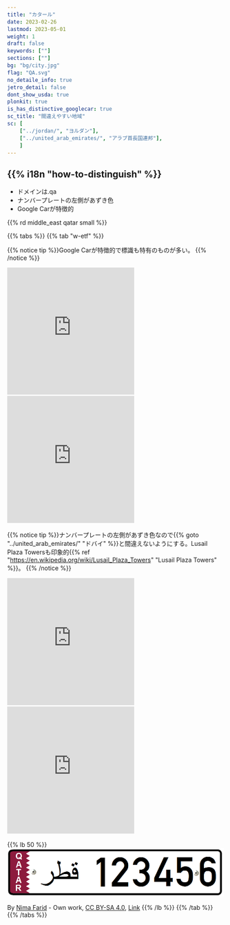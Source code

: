 ```yaml
---
title: "カタール"
date: 2023-02-26
lastmod: 2023-05-01
weight: 1
draft: false
keywords: [""]
sections: [""]
bg: "bg/city.jpg"
flag: "QA.svg"
no_detaile_info: true
jetro_detail: false
dont_show_usda: true
plonkit: true
is_has_distinctive_googlecar: true
sc_title: "間違えやすい地域"
sc: [
    ["../jordan/", "ヨルダン"],
    ["../united_arab_emirates/", "アラブ首長国連邦"],
    ]
---
```


<div class="main-desciption country-description">
    <h2 class="section-title">{{% i18n "how-to-distinguish" %}}</h2>
    <ul class="rule-list">
        <li>ドメインは<span class="quiz">.qa</span></li>
        <li>ナンバープレートの左側が<span class="quiz">あずき色</span></li>
        <li>Google Carが特徴的</li>
    </ul>
    {{% rd middle_east qatar small %}}
</div>

{{% tabs  %}}
{{% tab "w-etf" %}}


{{% notice tip %}}Google Carが特徴的で標識も特有のものが多い。
{{% /notice %}}
<div class="googlemap-if">
<iframe src="https://www.google.com/maps/embed?pb=!4v1683473947966!6m8!1m7!1sm_0E-7kek0LrHoCF3cdgww!2m2!1d25.32439776170388!2d51.35162769639718!3f234.98201383858378!4f-9.45521832245636!5f0.7820865974627469" width="295" height="295" style="border:0;" allowfullscreen="" loading="lazy" referrerpolicy="no-referrer-when-downgrade"></iframe>
<iframe src="https://www.google.com/maps/embed?pb=!4v1685200338918!6m8!1m7!1sRUR7NrV2wGzYwmNEMC5aMQ!2m2!1d25.41543557909392!2d51.50803227455112!3f210.98658042921878!4f-0.18875807084305052!5f3.325193203789971" width="295" height="295" style="border:0;" allowfullscreen="" loading="lazy" referrerpolicy="no-referrer-when-downgrade"></iframe>
</div>

{{% notice tip %}}ナンバープレートの左側が<span class="quiz">あずき色</span>なので{{% goto "../united_arab_emirates/" "ドバイ" %}}と間違えないようにする。Lusail Plaza Towersも印象的{{% ref "https://en.wikipedia.org/wiki/Lusail_Plaza_Towers" "Lusail Plaza Towers" %}}。
{{% /notice %}}

<div class="googlemap-if">
<iframe src="https://www.google.com/maps/embed?pb=!4v1685200534374!6m8!1m7!1so-V07vgVc9N7QpLkDFXcAg!2m2!1d25.41502305704504!2d51.50814735950356!3f305.4887920526608!4f-16.92112620295663!5f3.325193203789971" width="295" height="295" style="border:0;" allowfullscreen="" loading="lazy" referrerpolicy="no-referrer-when-downgrade"></iframe>
<iframe src="https://www.google.com/maps/embed?pb=!4v1685200514014!6m8!1m7!1sVWq3tkW-fxJbARxKS_8B7A!2m2!1d25.41513889224264!2d51.50811864839562!3f320.33465016896014!4f35.835096867739935!5f0.6017016004183252" width="295" height="295" style="border:0;" allowfullscreen="" loading="lazy" referrerpolicy="no-referrer-when-downgrade"></iframe>
</div>

{{% lb 50 %}}
![](2023-05-28-00-06-42.png)

By <a href="//commons.wikimedia.org/wiki/User:Nima_Farid" class="mw-redirect" title="User:Nima Farid">Nima Farid</a> - <span class="int-own-work" lang="en">Own work</span>, <a href="https://creativecommons.org/licenses/by-sa/4.0" title="Creative Commons Attribution-Share Alike 4.0">CC BY-SA 4.0</a>, <a href="https://commons.wikimedia.org/w/index.php?curid=49414523">Link</a>
{{% /lb %}}
{{% /tab %}}
{{% /tabs  %}}